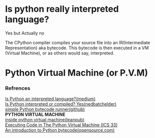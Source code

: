 # Is python really interpreted language?

Yes but Actually no

The CPython compiler compiles your source file into an IR(Intermediate Representation) aka bytecode. This bytecode is then executed in a VM (Virtual Machine), or as others would say, interpreted.

# Python Virtual Machine (or P.V.M)




### Refrences
[Is Python an interpreted language?(medium)](https://medium.com/@prithajnath/is-python-an-interpreted-language-2906e38f6e36)
<br />
[Is Python interpreted or compiled? Yes(nedbatchelder)](https://nedbatchelder.com/blog/201803/is_python_interpreted_or_compiled_yes.html)
<br />
[simple Python bytecode runner(github)](https://github.com/nedbat/byterun)
<br />
**PYTHON VIRTUAL MACHINE**
<br />
[inside python virtual machine(leanpub)](https://leanpub.com/insidethepythonvirtualmachine/read)
<br />
[Executing Code in The Python Virtual Machine (ICS 33)](https://www.ics.uci.edu/~brgallar/week9_3.html)
<br />
[An introduction to Python bytecode(opensource.com)](https://opensource.com/article/18/4/introduction-python-bytecode)
<br />

